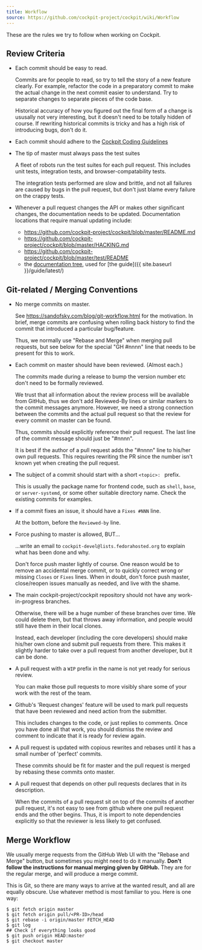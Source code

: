 ```yaml
---
title: Workflow
source: https://github.com/cockpit-project/cockpit/wiki/Workflow
---
```


These are the rules we try to follow when working on Cockpit.

## Review Criteria
* Each commit should be easy to read.

  Commits are for people to read, so try to tell the story of a new feature clearly.  For example, refactor the code in a preparatory commit to make the actual change in the next commit easier to understand.  Try to separate changes to separate pieces of the code base.

  Historical accuracy of how you figured out the final form of a change is ususally not very interesting, but it doesn't need to be totally hidden of course.  If rewriting historical commits is tricky and has a high risk of introducing bugs, don't do it.

* Each commit should adhere to the [Cockpit Coding Guidelines](https://github.com/cockpit-project/cockpit/wiki/Cockpit-Coding-Guidelines)

* The tip of master must always pass the test suites

  A fleet of robots run the test suites for each pull request.  This includes unit tests, integration tests, and browser-compatability tests.

  The integration tests performed are slow and brittle, and not all failures are caused by bugs in the pull request, but don't just blame every failure on the crappy tests.

* Whenever a pull request changes the API or makes other significant changes, the documentation needs to be updated. Documentation locations that require manual updating include:
  * https://github.com/cockpit-project/cockpit/blob/master/README.md
  * https://github.com/cockpit-project/cockpit/blob/master/HACKING.md
  * https://github.com/cockpit-project/cockpit/blob/master/test/README
  * the [documentation tree](https://github.com/cockpit-project/cockpit/tree/master/doc), used for [the guide]({{ site.baseurl }}/guide/latest/)

## Git-related / Merging Conventions

* No merge commits on master.

  See https://sandofsky.com/blog/git-workflow.html for the motivation.  In brief, merge commits are confusing when rolling back history to find the commit that introduced a particular bug/feature.

  Thus, we normally use "Rebase and Merge" when merging pull requests, but see below for the special "GH #nnnn" line that needs to be present for this to work.

* Each commit on master should have been reviewed.  (Almost each.)

  The commits made during a release to bump the version number etc don't need to be formally reviewed.

  We trust that all information about the review process will be available from GitHub, thus we don't add Reviewed-By lines or similar markers to the commit messages anymore.  However, we need a strong connection between the commits and the actual pull request so that the review for every commit on master can be found.

  Thus, commits should explicitly reference their pull request. The last line of the commit message should just be "#nnnn".

  It is best if the author of a pull request adds the "#nnnn" line to his/her own pull requests.  This requires rewriting the PR since the number isn't known yet when creating the pull request.

* The subject of a commit should start with a short `<topic>: ` prefix.

  This is usually the package name for frontend code, such as `shell`, `base`, or `server-systemd`, or some other suitable directory name.  Check the existing commits for examples.

* If a commit fixes an issue, it should have a `Fixes #NNN` line.

  At the bottom, before the `Reviewed-by` line.

* Force pushing to master is allowed, BUT...

  ...write an email to `cockpit-devel@lists.fedorahosted.org` to explain what has been done and why.

  Don't force push master lightly of course.  One reason would be to remove an accidental merge commit, or to quickly correct wrong or missing `Closes` or `Fixes` lines.  When in doubt, don't force push master, close/reopen issues manually as needed, and live with the shame.
 
* The main cockpit-project/cockpit repository should not have any work-in-progress branches.

  Otherwise, there will be a huge number of these branches over time.  We could delete them, but that throws away information, and people would still have them in their local clones.

  Instead, each developer (including the core developers) should make his/her own clone and submit pull requests from there.  This makes it slightly harder to take over a pull request from another developer, but it can be done.

* A pull request with a `WIP` prefix in the name is not yet ready for serious review.

  You can make those pull requests to more visibly share some of your work with the rest of the team.

* Github's 'Request changes' feature will be used to mark pull requests that have been reviewed and need action from the submitter.

  This includes changes to the code, or just replies to comments.  Once you have done all that work, you should dismiss the review and comment to indicate that it is ready for review again.

* A pull request is updated with copious rewrites and rebases until it has a small number of 'perfect' commits.

  These commits should be fit for master and the pull request is merged by rebasing these commits onto master.

* A pull request that depends on other pull requests declares that in its description.

  When the commits of a pull request sit on top of the commits of another pull request, it's not easy to see from github where one pull request ends and the other begins.  Thus, it is import to note dependencies explicitly so that the reviewer is less likely to get confused.

## Merge Workflow

We usually merge requests from the GitHub Web UI with the "Rebase and Merge" button, but sometimes you might need to do it manually.  **Don't follow the instructions for manual merging given by GitHub.**  They are for the regular merge, and will produce a merge commit.

This is Git, so there are many ways to arrive at the wanted result, and all are equally obscure.  Use whatever method is most familiar to you.  Here is one way:

```
$ git fetch origin master
$ git fetch origin pull/<PR-ID>/head
$ git rebase -i origin/master FETCH_HEAD
$ git log
## Check if everything looks good
$ git push origin HEAD:master
$ git checkout master
```